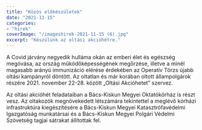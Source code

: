 ```yaml
---
title: "Közös előkészületek"
date: "2021-11-15"
categories:
- "hirek"
coverImage: "/imageshirek-2021-11-15 (6).jpg"
excerpt: "Készülünk az oltási akcióhétre."
---
```


A Covid járvány negyedik hulláma okán az emberi élet és egészség megóvása, az ország működőképességének megőrzése,
 illetve a minél magasabb arányú immunizáció elérése érdekében az Operatív Törzs újabb oltási kampányról döntött.
Az oltatlan és már korában oltott állampolgárok részére 2021. november 22-28. között „Oltási Akcióhetet” szervez.

Az oltási akcióhét feladataiban a Bács-Kiskun Megyei Oktatókórház is részt vesz.
Az oltakozók megnövekedett létszámára tekintettel a meglévő kórházi infrastruktúra kiegészítésére a Bács-Kiskun Megyei Katasztrófavédelmi Igazgatóság munkatársai és a Bács-Kiskun Megyei Polgári Védelmi Szövetség tagjai sátrakat állítottak fel.

